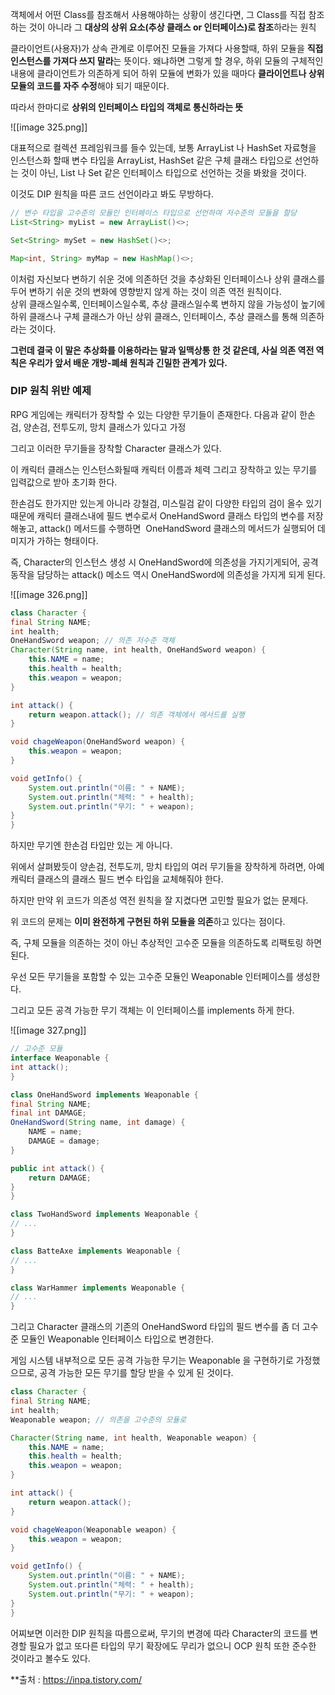   

객체에서 어떤 Class를 참조해서 사용해야하는 상황이 생긴다면, 그 Class를 직접 참조하는 것이 아니라 그 **대상의 상위 요소(추상 클래스 or 인터페이스)로 참조**하라는 원칙  
  
  

클라이언트(사용자)가 상속 관계로 이루어진 모듈을 가져다 사용할때, 하위 모듈을 **직접 인스턴스를 가져다 쓰지 말라**는 뜻이다. 왜냐하면 그렇게 할 경우, 하위 모듈의 구체적인 내용에 클라이언트가 의존하게 되어 하위 모듈에 변화가 있을 때마다 **클라이언트나 상위 모듈의 코드를 자주 수정**해야 되기 때문이다.

따라서 한마디로 **상위의 인터페이스 타입의 객체로 통신하라는 뜻**

![[image 325.png]]

  

  

대표적으로 컬렉션 프레임워크를 들수 있는데, 보통 ArrayList 나 HashSet 자료형을 인스턴스화 할때 변수 타입을 ArrayList, HashSet 같은 구체 클래스 타입으로 선언하는 것이 아닌, List 나 Set 같은 인터페이스 타입으로 선언하는 것을 봐왔을 것이다.

이것도 DIP 원칙을 따른 코드 선언이라고 봐도 무방하다.

  

```Java
// 변수 타입을 고수준의 모듈인 인터페이스 타입으로 선언하여 저수준의 모듈을 할당
List<String> myList = new ArrayList()<>;
```

```Java
Set<String> mySet = new HashSet()<>;
```

```Java
Map<int, String> myMap = new HashMap()<>;
```

  

이처럼 자신보다 변하기 쉬운 것에 의존하던 것을 추상화된 인터페이스나 상위 클래스를 두어 변하기 쉬운 것의 변화에 영향받지 않게 하는 것이 의존 역전 원칙이다.  
상위 클래스일수록, 인터페이스일수록, 추상 클래스일수록 변하지 않을 가능성이 높기에 하위 클래스나 구체 클래스가 아닌 상위 클래스, 인터페이스, 추상 클래스를 통해 의존하라는 것이다.  

**그런데 결국 이 말은 추상화를 이용하라는 말과 일맥상통 한 것 같은데, 사실 의존 역전 역칙은 우리가 앞서 배운 개방-폐쇄 원칙과 긴밀한 관계가 있다.**

  

### **DIP 원칙 위반 예제**

RPG 게임에는 캐릭터가 장착할 수 있는 다양한 무기들이 존재한다. 다음과 같이 한손검, 양손검, 전투도끼, 망치 클래스가 있다고 가정

  

그리고 이러한 무기들을 장착할 Character 클래스가 있다.

이 캐릭터 클래스는 인스턴스화될때 캐릭터 이름과 체력 그리고 장착하고 있는 무기를 입력값으로 받아 초기화 한다.

한손검도 한가지만 있는게 아니라 강철검, 미스릴검 같이 다양한 타입의 검이 올수 있기 때문에 캐릭터 클래스내에 필드 변수로서 OneHandSword 클래스 타입의 변수를 저장해놓고, attack() 메서드를 수행하면  OneHandSword 클래스의 메서드가 실행되어 데미지가 가하는 형태이다.

즉, Character의 인스턴스 생성 시 OneHandSword에 의존성을 가지기게되어, 공격 동작을 담당하는 attack() 메소드 역시 OneHandSword에 의존성을 가지게 되게 된다.

  

![[image 326.png]]

  

```Java
class Character {
final String NAME;
int health;
OneHandSword weapon; // 의존 저수준 객체
Character(String name, int health, OneHandSword weapon) {
    this.NAME = name;
    this.health = health;
    this.weapon = weapon;
}

int attack() {
    return weapon.attack(); // 의존 객체에서 메서드를 실행
}

void chageWeapon(OneHandSword weapon) {
    this.weapon = weapon;
}

void getInfo() {
    System.out.println("이름: " + NAME);
    System.out.println("체력: " + health);
    System.out.println("무기: " + weapon);
}
}
```

  

하지만 무기엔 한손검 타입만 있는 게 아니다.

위에서 살펴봤듯이 양손검, 전투도끼, 망치 타입의 여러 무기들을 장착하게 하려면, 아예 캐릭터 클래스의 클래스 필드 변수 타입을 교체해줘야 한다.

하지만 만약 위 코드가 의존성 역전 원칙을 잘 지켰다면 고민할 필요가 없는 문제다.

위 코드의 문제는 **이미 완전하게 구현된 하위 모듈을 의존**하고 있다는 점이다.

즉, 구체 모듈을 의존하는 것이 아닌 추상적인 고수준 모듈을 의존하도록 리팩토링 하면 된다.

우선 모든 무기들을 포함할 수 있는 고수준 모듈인 Weaponable 인터페이스를 생성한다.

그리고 모든 공격 가능한 무기 객체는 이 인터페이스를 implements 하게 한다.

  

![[image 327.png]]

  

  

```Java
// 고수준 모듈
interface Weaponable {
int attack();
}

class OneHandSword implements Weaponable {
final String NAME;
final int DAMAGE;
OneHandSword(String name, int damage) {
    NAME = name;
    DAMAGE = damage;
}

public int attack() {
    return DAMAGE;
}
}

class TwoHandSword implements Weaponable {
// ...
}

class BatteAxe implements Weaponable {
// ...
}

class WarHammer implements Weaponable {
// ...
}
```

그리고 Character 클래스의 기존의 OneHandSword 타입의 필드 변수를 좀 더 고수준 모듈인 Weaponable 인터페이스 타입으로 변경한다.

게임 시스템 내부적으로 모든 공격 가능한 무기는 Weaponable 을 구현하기로 가정했으므로, 공격 가능한 모든 무기를 할당 받을 수 있게 된 것이다.

  

```Java
class Character {
final String NAME;
int health;
Weaponable weapon; // 의존을 고수준의 모듈로

Character(String name, int health, Weaponable weapon) {
    this.NAME = name;
    this.health = health;
    this.weapon = weapon;
}

int attack() {
    return weapon.attack();
}

void chageWeapon(Weaponable weapon) {
    this.weapon = weapon;
}

void getInfo() {
    System.out.println("이름: " + NAME);
    System.out.println("체력: " + health);
    System.out.println("무기: " + weapon);
}
}
```

어찌보면 이러한 DIP 원칙을 따름으로써, 무기의 변경에 따라 Character의 코드를 변경할 필요가 없고 또다른 타입의 무기 확장에도 무리가 없으니 OCP 원칙 또한 준수한 것이라고 볼수도 있다.


**출처 : https://inpa.tistory.com/